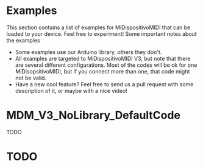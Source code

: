 # Examples

This section contains a list of examples for MiDispositivoMIDI that can be loaded to your device. Feel free to experiment! Some important notes about the examples
* Some examples use our Arduino library, others they don't.
* All examples are targeted to MiDispositivoMIDI V3, but note that there are several different configurations. Most of the codes will be ok for one MiDisopsitivoMIDI, but if you connect more than one, that code might not be valid.
* Have a new cool feature? Feel free to send us a pull request with some description of it, or maybe with a nice video!

# MDM_V3_NoLibrary_DefaultCode
TODO

# TODO
